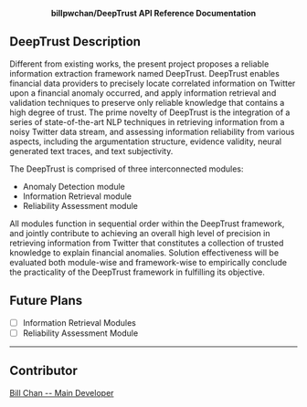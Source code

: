 <div align="center">

**billpwchan/DeepTrust API Reference Documentation**
</div>

## DeepTrust Description

Different from existing works, the present project proposes a reliable information extraction framework named DeepTrust. DeepTrust enables financial data providers to precisely locate correlated information on Twitter upon a financial anomaly occurred, and apply information retrieval and validation techniques to preserve only reliable knowledge that contains a high degree of trust. The prime novelty of DeepTrust is the integration of a series of state-of-the-art NLP techniques in retrieving information from a noisy Twitter data stream, and assessing information reliability from various aspects, including the argumentation structure, evidence validity, neural generated text traces, and text subjectivity. 

The DeepTrust is comprised of three interconnected modules: 
- Anomaly Detection module
- Information Retrieval module
- Reliability Assessment module 
  
All modules function in sequential order within the DeepTrust framework, and jointly contribute to achieving an overall high level of precision in retrieving information from Twitter that constitutes a collection of trusted knowledge to explain financial anomalies. Solution effectiveness will be evaluated both module-wise and framework-wise to empirically conclude the practicality of the DeepTrust framework in fulfilling its objective. 

## Future Plans

- [ ] Information Retrieval Modules
- [ ] Reliability Assessment Module

-----------

## Contributor

[Bill Chan -- Main Developer](https://github.com/billpwchan/)
